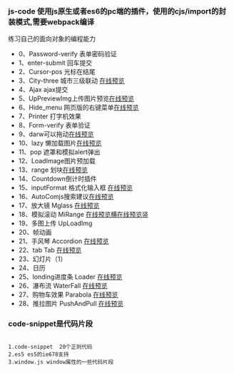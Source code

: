 ### js-code 使用js原生或者es6的pc端的插件，使用的cjs/import的封装模式,需要webpack编译
练习自己的面向对象的编程能力



- 0、Password-verify   表单密码验证  
- 1、enter-submit 回车提交
- 2、Cursor-pos 光标在结尾
- 3、City-three 城市三级联动 [在线预览](http://www.chenjinxinlove.com/1/City-three/)
- 4、Ajax ajax提交
- 5、UpPreviewImg上传图片预览[在线预览](http://www.chenjinxinlove.com/1/UpPreviewImg/)
- 6、Hide_menu 网页版的右键菜单[在线预览](http://www.chenjinxinlove.com/1/HideMenu/)
- 7、Printer 打字机效果
- 8、Form-verify 表单验证
- 9、darw可以拖动[在线预览](http://www.chenjinxinlove.com/1/draw/)
- 10、lazy 懒加载图片[在线预览](http://www.chenjinxinlove.com/1/lazy/)
- 11、pop 遮罩和模拟alert弹出
- 12、LoadImage图片预加载
- 13、range 划块[在线预览](http://www.chenjinxinlove.com/1/range/)
- 14、Countdown倒计时插件
- 15、inputFormat 格式化输入框 [在线预览](http://www.chenjinxinlove.com/1/inputFormat/)
- 16、AutoComjs搜索建议[在线预览](http://www.chenjinxinlove.com/1/Auto/)
- 17、放大镜 Mglass [在线预览](http://www.chenjinxinlove.com/1/Mglass/)
- 18、模拟滚动 MiRange [在线预览横](http://www.chenjinxinlove.com/1/MiRange/Simulatedrolling.html)[在线预览竖](http://www.chenjinxinlove.com/1/MiRange/simulatop.html)
- 19、多图上传 UpLoadImg
- 20、帧动画
- 21、手风琴 Accordion [在线预览](http://www.chenjinxinlove.com/1/Accordion/)
- 22、tab Tab [在线预览](http://www.chenjinxinlove.com/1/Tab/)
- 23、幻灯片（1）
- 24、日历
- 25、londing进度条  Loader [在线预览](http://www.chenjinxinlove.com/1/Loader/)
- 26、瀑布流 WaterFall [在线预览](http://www.chenjinxinlove.com/1/WaterFall/)
- 27、购物车效果 Parabola [在线预览](http://www.chenjinxinlove.com/1/Parabola/)
- 28、推拉图片 PushAndPull [在线预览](http://www.chenjinxinlove.com/1/PushAndPull/)


### code-snippet是代码片段

```

1.code-snippet  20个正则代码
2.es5 es5的ie678支持
3.window.js window属性的一些代码片段

```